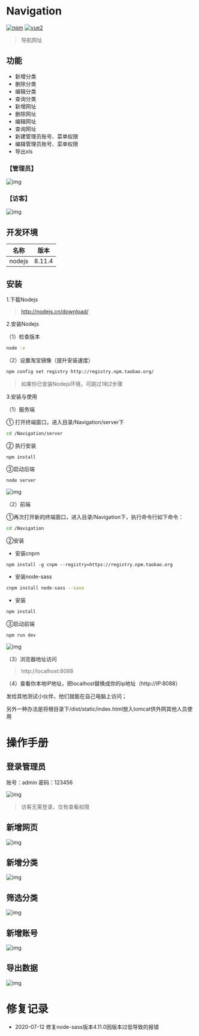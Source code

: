 # Navigation

[![npm](https://img.shields.io/npm/v/vue-lowdb.svg)](https://www.npmjs.com/package/vue-lowdb) [![vue2](https://img.shields.io/badge/vue-2.x-brightgreen.svg)](https://vuejs.org/)

> 导航网址

## 功能

* 新增分类
* 删除分类
* 编辑分类
* 查询分类
* 新增网址
* 删除网址
* 编辑网址
* 查询网址
* 新建管理员账号、菜单权限
* 编辑管理员账号、菜单权限
* 导出xls

### 【管理员】
![img](./static/image/demo.png)

### 【访客】
![img](./static/image/demo2.png)


## 开发环境

|名称|版本|
|-|-|
|nodejs|8.11.4|

## 安装
1.下载Nodejs

>http://nodejs.cn/download/

2.安装Nodejs

（1）检查版本
```bash
node -v
```
（2）设置淘宝镜像（提升安装速度）
```bash
npm config set registry http://registry.npm.taobao.org/
```

>如果你已安装Nodejs环境，可跳过1和2步骤

3.安装与使用

（1）服务端

① 打开终端窗口，进入目录/Navigation/server下

```bash
cd /Navigation/server
```
② 执行安装

```bash
npm install
```

③启动后端
```bash
node server
```

![img](static/image/back-end-server.png)

（2）前端

①再次打开新的终端窗口，进入目录/Navigation下，执行命令行如下命令：

```bash
cd /Navigation
```

②安装

* 安装cnpm
```
npm install -g cnpm --registry=https://registry.npm.taobao.org
```

* 安装node-sass
```bash
cnpm install node-sass --save
```
* 安装
```bash
npm install
```
③启动前端
```bash
npm run dev
```
![img](static/image/front-end-server.png)

（3）浏览器地址访问
>http://localhost:8088

（4）查看你本地IP地址，把localhost替换成你的ip地址（http://IP:8088）

发给其他测试小伙伴，他们就能在自己电脑上访问；

另外一种办法是将根目录下/dist/static/index.html放入tomcat供外网其他人员使用

# 操作手册

## 登录管理员

账号：admin
密码：123456

![img](static/image/login.jpg)

>访客无需登录，仅有查看权限

## 新增网页

![img](static/image/add_url.jpg)


## 新增分类

![img](static/image/add_category.jpg)


## 筛选分类

![img](static/image/add_category2.jpg)

## 新增账号

![img](static/image/add_username.jpg)

## 导出数据

![img](static/image/add_output.jpg)


# 修复记录

* 2020-07-12 修复node-sass版本4.11.0因版本过低导致的报错